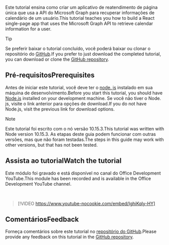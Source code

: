 <!-- markdownlint-disable MD002 MD041 -->

<span data-ttu-id="ec9d7-101">Este tutorial ensina como criar um aplicativo de reatendimento de página única que usa a API do Microsoft Graph para recuperar informações de calendário de um usuário.</span><span class="sxs-lookup"><span data-stu-id="ec9d7-101">This tutorial teaches you how to build a React single-page app that uses the Microsoft Graph API to retrieve calendar information for a user.</span></span>

> [!TIP]
> <span data-ttu-id="ec9d7-102">Se preferir baixar o tutorial concluído, você poderá baixar ou clonar o repositório do [GitHub](https://github.com/microsoftgraph/msgraph-training-reactspa).</span><span class="sxs-lookup"><span data-stu-id="ec9d7-102">If you prefer to just download the completed tutorial, you can download or clone the [GitHub repository](https://github.com/microsoftgraph/msgraph-training-reactspa).</span></span>

## <a name="prerequisites"></a><span data-ttu-id="ec9d7-103">Pré-requisitos</span><span class="sxs-lookup"><span data-stu-id="ec9d7-103">Prerequisites</span></span>

<span data-ttu-id="ec9d7-104">Antes de iniciar este tutorial, você deve ter o [node. js](https://nodejs.org) instalado em sua máquina de desenvolvimento.</span><span class="sxs-lookup"><span data-stu-id="ec9d7-104">Before you start this tutorial, you should have [Node.js](https://nodejs.org) installed on your development machine.</span></span> <span data-ttu-id="ec9d7-105">Se você não tiver o Node. js, visite o link anterior para opções de download.</span><span class="sxs-lookup"><span data-stu-id="ec9d7-105">If you do not have Node.js, visit the previous link for download options.</span></span>

> [!NOTE]
> <span data-ttu-id="ec9d7-106">Este tutorial foi escrito com o nó versão 10.15.3.</span><span class="sxs-lookup"><span data-stu-id="ec9d7-106">This tutorial was written with Node version 10.15.3.</span></span> <span data-ttu-id="ec9d7-107">As etapas deste guia podem funcionar com outras versões, mas que não foram testadas.</span><span class="sxs-lookup"><span data-stu-id="ec9d7-107">The steps in this guide may work with other versions, but that has not been tested.</span></span>

## <a name="watch-the-tutorial"></a><span data-ttu-id="ec9d7-108">Assista ao tutorial</span><span class="sxs-lookup"><span data-stu-id="ec9d7-108">Watch the tutorial</span></span>

<span data-ttu-id="ec9d7-109">Este módulo foi gravado e está disponível no canal do Office Development YouTube.</span><span class="sxs-lookup"><span data-stu-id="ec9d7-109">This module has been recorded and is available in the Office Development YouTube channel.</span></span>

<!-- markdownlint-disable MD033 MD034 -->
<br/>

> [!VIDEO https://www.youtube-nocookie.com/embed/IghiKqly-HY]
<!-- markdownlint-enable MD033 MD034 -->

## <a name="feedback"></a><span data-ttu-id="ec9d7-110">Comentários</span><span class="sxs-lookup"><span data-stu-id="ec9d7-110">Feedback</span></span>

<span data-ttu-id="ec9d7-111">Forneça comentários sobre este tutorial no [repositório do GitHub](https://github.com/microsoftgraph/msgraph-training-reactspa).</span><span class="sxs-lookup"><span data-stu-id="ec9d7-111">Please provide any feedback on this tutorial in the [GitHub repository](https://github.com/microsoftgraph/msgraph-training-reactspa).</span></span>
